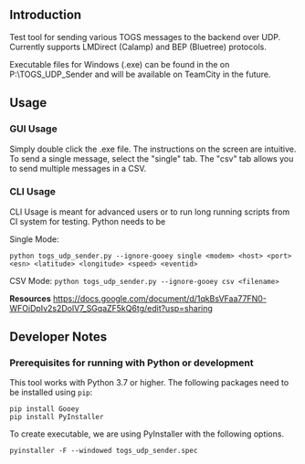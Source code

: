 ## Introduction
Test tool for sending various TOGS messages to the backend over UDP. Currently supports LMDirect (Calamp) and BEP (Bluetree) protocols.

Executable files for Windows (.exe) can be found in the on P:\TOGS_UDP_Sender and will be available on TeamCity in the future.

## Usage
### GUI Usage
Simply double click the .exe file. The instructions on the screen are intuitive.
To send a single message, select the "single" tab. The "csv" tab allows you to send multiple messages in a CSV.

### CLI Usage
CLI Usage is meant for advanced users or to run long running scripts from CI system for testing. Python needs to be 

Single Mode:

`python togs_udp_sender.py --ignore-gooey single <modem> <host> <port> <esn> <latitude> <longitude> <speed> <eventid>`

CSV Mode:
`python togs_udp_sender.py --ignore-gooey csv <filename>`


**Resources**
https://docs.google.com/document/d/1qkBsVFaa77FN0-WFOiDpIv2s2DolV7_SGqaZF5kQ6tg/edit?usp=sharing


## Developer Notes 
### Prerequisites for running with Python or development
This tool works with Python 3.7 or higher.
The following packages need to be installed using `pip`:
```
pip install Gooey
pip install PyInstaller
```

To create executable, we are using PyInstaller with the following options.
```
pyinstaller -F --windowed togs_udp_sender.spec
```
